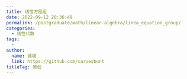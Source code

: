 ```yaml
---
title: 线性方程组
date: 2022-09-12 20:36:49
permalink: /postgraduate/math/linear-algebra/linea_equation_group/
categories:
  - 线性代数
tags:
  - 
author: 
  name: 诚城
  link: https://github.com/carveybunt
titleTag: 原创
---
```

